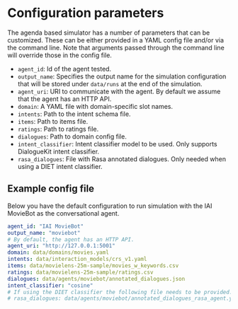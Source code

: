 # Configuration parameters

The agenda based simulator has a number of parameters that can be customized.
These can be either provided in a YAML config file and/or via the command line. Note that arguments passed through the command line will override those in the config file.

* `agent_id`: Id of the agent tested.
* `output_name`: Specifies the output name for the simulation configuration that will be stored under `data/runs` at the end of the simulation.
* `agent_uri`: URI to communicate with the agent. By default we assume that the agent has an HTTP API.
* `domain`: A YAML file with domain-specific slot names.
* `intents`: Path to the intent schema file.
* `items`: Path to items file.
* `ratings`: Path to ratings file.
* `dialogues`: Path to domain config file.
* `intent_classifier`: Intent classifier model to be used. Only supports DialogueKit intent classifier.
* `rasa_dialogues`: File with Rasa annotated dialogues. Only needed when using a DIET intent classifier.

## Example config file

Below you have the default configuration to run simulation with the IAI MovieBot as the conversational agent.

```yaml
agent_id: "IAI MovieBot"
output_name: "moviebot"
# By default, the agent has an HTTP API.
agent_uri: "http://127.0.0.1:5001"
domain: data/domains/movies.yaml
intents: data/interaction_models/crs_v1.yaml
items: data/movielens-25m-sample/movies_w_keywords.csv
ratings: data/movielens-25m-sample/ratings.csv
dialogues: data/agents/moviebot/annotated_dialogues.json
intent_classifier: "cosine"
# If using the DIET classifier the following file needs to be provided. 
# rasa_dialogues: data/agents/moviebot/annotated_dialogues_rasa_agent.yml
```
